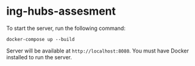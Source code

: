# ing-hubs-assesment

To start the server, run the following command:

```shell
docker-compose up --build
```

Server will be available at `http://localhost:8080`.
You must have Docker installed to run the server.